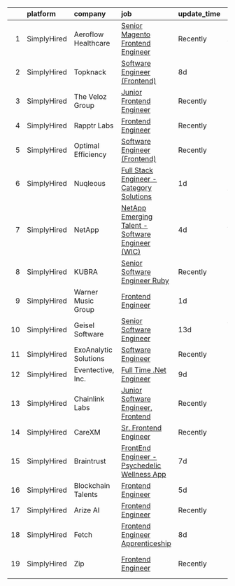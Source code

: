 

|    | platform    | company               | job                                                                                                                                                            | update_time   | location                 |
|---:|:------------|:----------------------|:---------------------------------------------------------------------------------------------------------------------------------------------------------------|:--------------|:-------------------------|
|  1 | SimplyHired | Aeroflow Healthcare   | [Senior Magento Frontend Engineer](https://www.simplyhired.com/job/uJJWsbsJ-A2J-2KXvsX-Cha73KyKnl-V2EEKSox5OzuSBWCVaz1N-A?q=frontend+engineer)                 | Recently      | Asheville, NC            |
|  2 | SimplyHired | Topknack              | [Software Engineer (Frontend)](https://www.simplyhired.com/job/cCecoRVDoE2XLOUlY9a2QrjpOwZcNs6b3DKDzhpC1utXDbZ7r1rfuA?q=frontend+engineer)                     | 8d            | Remote                   |
|  3 | SimplyHired | The Veloz Group       | [Junior Frontend Engineer](https://www.simplyhired.com/job/1lmRPeJQcIuYQW-Sqf8-1rUzud-_LA4n-p--hYKkb_pBEvImygS1aQ?q=frontend+engineer)                         | Recently      | Remote                   |
|  4 | SimplyHired | Rapptr Labs           | [Frontend Engineer](https://www.simplyhired.com/job/MrSs3N9hpdf_HZG-ECPJ5FoWaXJNvZr4ndDsynj7bt5Xjn5bwg95eQ?q=frontend+engineer)                                | Recently      | Remote                   |
|  5 | SimplyHired | Optimal Efficiency    | [Software Engineer (Frontend)](https://www.simplyhired.com/job/tdLZYEMU6jRlLMj0yVKcd_PBezg-af1i6_WgEMyzuy3GSBM61IN0xg?q=frontend+engineer)                     | Recently      | Remote                   |
|  6 | SimplyHired | Nuqleous              | [Full Stack Engineer - Category Solutions](https://www.simplyhired.com/job/mAq_fs_MqDybX4pg7_AwfF-PNrVwbM9GGS5zsn1a2WvSQ1VI5Oq-Ag?q=frontend+engineer)         | 1d            | Bentonville, AR          |
|  7 | SimplyHired | NetApp                | [NetApp Emerging Talent - Software Engineer (WIC)](https://www.simplyhired.com/job/LQFgUwWGr7ChpuoH9NfTcJfPcLBgSrLoD-W6758P2LxvGwSyZzdB9w?q=frontend+engineer) | 4d            | Wichita, KS              |
|  8 | SimplyHired | KUBRA                 | [Senior Software Engineer Ruby](https://www.simplyhired.com/job/IMc1qM9PNQDKrzAaEzegkU96YoUS4q3xv4gvwVjFOsCi_DInfx4pMQ?q=frontend+engineer)                    | Recently      | Colorado                 |
|  9 | SimplyHired | Warner Music Group    | [Frontend Engineer](https://www.simplyhired.com/job/H_Qf5KVqScb9TeuBFAyEy5RB8EEYL1Qse1jQ1JNr0MDdd0ghK4qagw?q=frontend+engineer)                                | 1d            | Los Angeles, CA          |
| 10 | SimplyHired | Geisel Software       | [Senior Software Engineer](https://www.simplyhired.com/job/gk71XuBNrFlxGOm5b1EGgDiAmRQTH4EXTMcfzXn81diRF6C2giYnSA?q=frontend+engineer)                         | 13d           | Worcester, MA            |
| 11 | SimplyHired | ExoAnalytic Solutions | [Software Engineer](https://www.simplyhired.com/job/K-OlWBg7a1gE9iOTtbcLBhtgP01G0nCGKEEtHAXJF085rsvz4IsQhQ?q=frontend+engineer)                                | Recently      | Colorado Springs, CO     |
| 12 | SimplyHired | Eventective, Inc.     | [Full Time .Net Engineer](https://www.simplyhired.com/job/YuX4chMfrT3O63eZwnl1uQf8GMhjJ6o-vTj-aUHApJNnRiV9K2EXbQ?q=frontend+engineer)                          | 9d            | Scarborough, ME          |
| 13 | SimplyHired | Chainlink Labs        | [Junior Software Engineer, Frontend](https://www.simplyhired.com/job/G683kigEro9pag4YyEU-xK18Q0ImD8BlqCIZNLtZIyJrHvMgKgxMGQ?q=frontend+engineer)               | Recently      | Remote                   |
| 14 | SimplyHired | CareXM                | [Sr. Frontend Engineer](https://www.simplyhired.com/job/AujtDW7NGvRFYc24ezy9Nkvx9KbfwckzyepiDkV4vWwH69pLcAsa4g?q=frontend+engineer)                            | Recently      | Lehi, UT                 |
| 15 | SimplyHired | Braintrust            | [FrontEnd Engineer - Psychedelic Wellness App](https://www.simplyhired.com/job/Yr2adNvpqfUg4Q6XAoDxwW33GXEWhczGmfZybtq_LGNxLODJsySUtg?q=frontend+engineer)     | 7d            | San Francisco, CA        |
| 16 | SimplyHired | Blockchain Talents    | [Frontend Engineer](https://www.simplyhired.com/job/nSVsHCvWsm3_pt5kzR-egLVZEH-yooTu1krRa-KA8yU3BGVLiAF1Lw?q=frontend+engineer)                                | 5d            | Remote                   |
| 17 | SimplyHired | Arize AI              | [Frontend Engineer](https://www.simplyhired.com/job/xQaaVC5vOtRS4JzrdHWflzM8ynmcpN-5LqOA84ur9JKgs3BKShIeyw?q=frontend+engineer)                                | Recently      | Berkeley, CA             |
| 18 | SimplyHired | Fetch                 | [Frontend Engineer Apprenticeship](https://www.simplyhired.com/job/BR7Fu8R2UPHTwpuEviUUSA_HHg32Zuy0q6wxZPStzEXMOs1Km75QDA?q=frontend+engineer)                 | 8d            | Chicago, IL +2 locations |
| 19 | SimplyHired | Zip                   | [Frontend Engineer](https://www.simplyhired.com/job/Z9pVEN4wXHmuJVFsVhAUklbMy7MYqwPQPfDEGx75LORrpSSGCLv0vg?q=frontend+engineer)                                | Recently      | San Francisco, CA        |